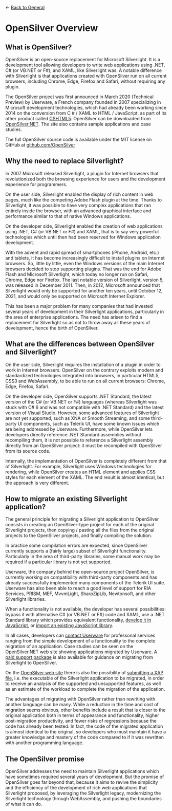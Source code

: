 ← [Back to General](/docs/9/1)

# OpenSilver Overview

## What is OpenSilver?

OpenSilver is an open-source replacement for Microsoft Silverlight. It is a development tool allowing developers to write web applications using .NET, C# (or VB.NET or F#), and XAML, like Silverlight was. A notable difference with Silverlight is that applications created with OpenSilver run on all current browsers, including Chrome, Edge, Firefox and Safari, without requiring any plugin.

The OpenSilver project was first announced in March 2020 (Technical Preview) by Userware, a French company founded in 2007 specializing in Microsoft development technologies, which had already been working since 2014 on the conversion from C # / XAML to HTML / JavaScript, as part of its other product called [CSHTML5](http://cshtml5.com).
OpenSilver can be downloaded from [OpenSilver.NET](https://OpenSilver.NET). The site also contains sample applications and case studies.

The full OpenSilver source code is available under the MIT license on GitHub at [github.com/OpenSilver](https://github.com/OpenSilver)

## Why the need to replace Silverlight?

In 2007 Microsoft released Silverlight, a plugin for Internet browsers that revolutionized both the browsing experience for users and the development experience for programmers.

On the user side, Silverlight enabled the display of rich content in web pages, much like the competing Adobe Flash plugin at the time. Thanks to Silverlight, it was possible to have very complex applications that ran entirely inside the browser, with an advanced graphical interface and performance similar to that of native Windows applications.

On the developer side, Silverlight enabled the creation of web applications using .NET, C# (or VB.NET or F#) and XAML, that is to say very powerful technologies which until then had been reserved for Windows application development.

With the advent and rapid spread of smartphones (iPhone, Android, etc.) and tablets, it has become increasingly difficult to install plugins on Internet browsers. So, little by little, even the Windows versions of the main Internet browsers decided to stop supporting plugins. That was the end for Adobe Flash and Microsoft Silverlight, which today no longer run on Safari, Chrome, Edge nor Firefox. The last notable version of Silverlight, version 5, was released in December 2011. Then, in 2012, Microsoft announced that Silverlight would only be supported for another ten years, until October 12, 2021, and would only be supported on Microsoft Internet Explorer.

This has been a major problem for many companies that had invested several years of development in their Silverlight applications, particularly in the area of ​​enterprise applications. The need has arisen to find a replacement for Silverlight so as not to throw away all these years of development, hence the birth of OpenSilver.

## What are the differences between OpenSilver and Silverlight?

On the user side, Silverlight requires the installation of a plugin in order to work in Internet browsers. OpenSilver on the contrary exploits modern and standardized technologies integrated into browsers, in particular HTML5, CSS3 and WebAssembly, to be able to run on all current browsers: Chrome, Edge, Firefox, Safari.

On the developer side, OpenSilver supports .NET Standard, the latest version of the C# (or VB.NET or F#) languages (whereas Silverlight was stuck with C# 6 and was not compatible with .NET Standard) and the latest version of Visual Studio. However, some advanced features of Silverlight are not yet supported, such as XNA or Smooth Streaming, and some third-party UI components, such as Telerik UI, have some known issues which are being addressed by Userware. Furthermore, while OpenSilver lets developers directly reference .NET Standard assemblies without recompiling them, it is not possible to reference a Silverlight assembly directly from an OpenSilver project: it must be recompiled with OpenSilver from its source code.

Internally, the implementation of OpenSilver is completely different from that of Silverlight. For example, Silverlight uses Windows technologies for rendering, while OpenSilver creates an HTML element and applies CSS styles for each element of the XAML. The end result is almost identical, but the approach is very different.

## How to migrate an existing Silverlight application?

The general principle for migrating a Silverlight application to OpenSilver consists in creating an OpenSilver-type project for each of the original Silverlight projects, then copying / pasting all the files from the original projects to the OpenSilver projects, and finally compiling the solution.

In practice some compilation errors are expected, since OpenSilver currently supports a (fairly large) subset of Silverlight functionality. Particularly in the area of third-party libraries, some manual work may be required if a particular library is not yet supported.

Userware, the company behind the open-source project OpenSilver, is currently working on compatibility with third-party components and has already successfully implemented many components of the Telerik UI suite. Userware has also been able to reach a good level of support for RIA Services, PRISM, MEF, MvvmLight, SharpZipLib, Newtonsoft, and other Silverlight libraries.

When a functionality is not available, the developer has several possibilities: bypass it with alternative C# (or VB.NET or F#) code and XAML, use a .NET Standard library which provides equivalent functionality, [develop it in JavaScript](javascript-interop-and-libraries.md), or [import an existing JavaScript library](javascript-interop-and-libraries.md#how-to-import-javascript-libraries).

In all cases, developers can [contact Userware](https://www.opensilver.net/contact.aspx) for professonal services ranging from the simple development of a functionality to the complete migration of an application. Case studies can be seen on the OpenSilver.NET web site showing applications migrated by Userware. A [paid support package](https://www.opensilver.net/links/migration-package.aspx) is also available for guidance on migrating from Silverlight to OpenSilver.

On the [OpenSilver web site](https://www.opensilver.net) there is also the possibility of [submitting a XAP file](https://www.opensilver.net/migrate/upload-xap.aspx), i.e. the executable of the Silverlight application to be migrated, in order to receive an analysis of the supported and unsupported features, as well as an estimate of the workload to complete the migration of the application.

The advantages of migrating with OpenSilver rather than rewriting with another language can be many. While a reduction in the time and cost of migration seems obvious, other benefits include a result that is closer to the original application both in terms of appearance and functionality, higher post-migration productivity, and fewer risks of regressions because the code has already been tested. In fact, the code of the migrated application is almost identical to the original, so developers who must maintain it have a greater knowledge and mastery of the code compared to if it was rewritten with another programming language.

## The OpenSilver promise

OpenSilver addresses the need to maintain Silverlight applications which have sometimes required several years of development. But the promise of OpenSilver goes far beyond that, because it aims to revive the simplicity and the efficiency of the development of rich web applications that Silverlight proposed, by leveraging the Silverlight legacy, modernizing the Silverlight technology through WebAssembly, and pushing the boundaries of what it can do.
